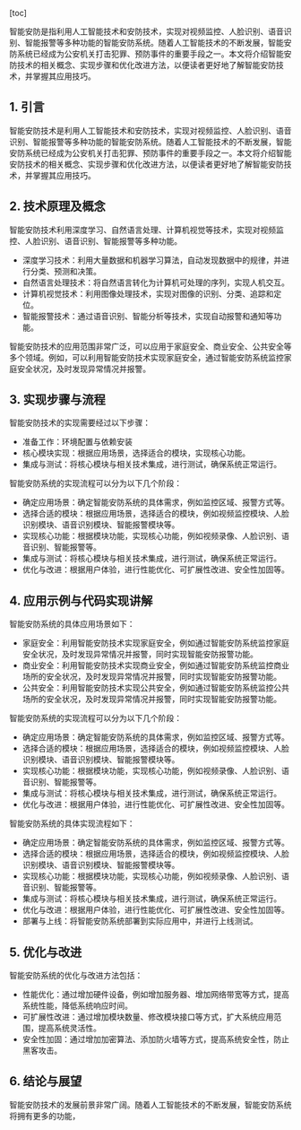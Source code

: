 
[toc]                    
                
                
智能安防是指利用人工智能技术和安防技术，实现对视频监控、人脸识别、语音识别、智能报警等多种功能的智能安防系统。随着人工智能技术的不断发展，智能安防系统已经成为公安机关打击犯罪、预防事件的重要手段之一。本文将介绍智能安防技术的相关概念、实现步骤和优化改进方法，以便读者更好地了解智能安防技术，并掌握其应用技巧。

## 1. 引言

智能安防技术是利用人工智能技术和安防技术，实现对视频监控、人脸识别、语音识别、智能报警等多种功能的智能安防系统。随着人工智能技术的不断发展，智能安防系统已经成为公安机关打击犯罪、预防事件的重要手段之一。本文将介绍智能安防技术的相关概念、实现步骤和优化改进方法，以便读者更好地了解智能安防技术，并掌握其应用技巧。

## 2. 技术原理及概念

智能安防技术利用深度学习、自然语言处理、计算机视觉等技术，实现对视频监控、人脸识别、语音识别、智能报警等多种功能。

- 深度学习技术：利用大量数据和机器学习算法，自动发现数据中的规律，并进行分类、预测和决策。
- 自然语言处理技术：将自然语言转化为计算机可处理的序列，实现人机交互。
- 计算机视觉技术：利用图像处理技术，实现对图像的识别、分类、追踪和定位。
- 智能报警技术：通过语音识别、智能分析等技术，实现自动报警和通知等功能。

智能安防技术的应用范围非常广泛，可以应用于家庭安全、商业安全、公共安全等多个领域。例如，可以利用智能安防技术实现家庭安全，通过智能安防系统监控家庭安全状况，及时发现异常情况并报警。

## 3. 实现步骤与流程

智能安防技术的实现需要经过以下步骤：

- 准备工作：环境配置与依赖安装
- 核心模块实现：根据应用场景，选择适合的模块，实现核心功能。
- 集成与测试：将核心模块与相关技术集成，进行测试，确保系统正常运行。

智能安防系统的实现流程可以分为以下几个阶段：

- 确定应用场景：确定智能安防系统的具体需求，例如监控区域、报警方式等。
- 选择合适的模块：根据应用场景，选择适合的模块，例如视频监控模块、人脸识别模块、语音识别模块、智能报警模块等。
- 实现核心功能：根据模块功能，实现核心功能，例如视频录像、人脸识别、语音识别、智能报警等。
- 集成与测试：将核心模块与相关技术集成，进行测试，确保系统正常运行。
- 优化与改进：根据用户体验，进行性能优化、可扩展性改进、安全性加固等。

## 4. 应用示例与代码实现讲解

智能安防系统的具体应用场景如下：

- 家庭安全：利用智能安防技术实现家庭安全，例如通过智能安防系统监控家庭安全状况，及时发现异常情况并报警，同时实现智能安防报警功能。
- 商业安全：利用智能安防技术实现商业安全，例如通过智能安防系统监控商业场所的安全状况，及时发现异常情况并报警，同时实现智能安防报警功能。
- 公共安全：利用智能安防技术实现公共安全，例如通过智能安防系统监控公共场所的安全状况，及时发现异常情况并报警，同时实现智能安防报警功能。

智能安防系统的实现流程可以分为以下几个阶段：

- 确定应用场景：确定智能安防系统的具体需求，例如监控区域、报警方式等。
- 选择合适的模块：根据应用场景，选择适合的模块，例如视频监控模块、人脸识别模块、语音识别模块、智能报警模块等。
- 实现核心功能：根据模块功能，实现核心功能，例如视频录像、人脸识别、语音识别、智能报警等。
- 集成与测试：将核心模块与相关技术集成，进行测试，确保系统正常运行。
- 优化与改进：根据用户体验，进行性能优化、可扩展性改进、安全性加固等。

智能安防系统的具体实现流程如下：

- 确定应用场景：确定智能安防系统的具体需求，例如监控区域、报警方式等。
- 选择合适的模块：根据应用场景，选择适合的模块，例如视频监控模块、人脸识别模块、语音识别模块、智能报警模块等。
- 实现核心功能：根据模块功能，实现核心功能，例如视频录像、人脸识别、语音识别、智能报警等。
- 集成与测试：将核心模块与相关技术集成，进行测试，确保系统正常运行。
- 优化与改进：根据用户体验，进行性能优化、可扩展性改进、安全性加固等。
- 部署与上线：将智能安防系统部署到实际应用中，并进行上线测试。

## 5. 优化与改进

智能安防系统的优化与改进方法包括：

- 性能优化：通过增加硬件设备，例如增加服务器、增加网络带宽等方式，提高系统性能，降低系统响应时间。
- 可扩展性改进：通过增加模块数量、修改模块接口等方式，扩大系统应用范围，提高系统灵活性。
- 安全性加固：通过增加加密算法、添加防火墙等方式，提高系统安全性，防止黑客攻击。

## 6. 结论与展望

智能安防技术的发展前景非常广阔。随着人工智能技术的不断发展，智能安防系统将拥有更多的功能，

